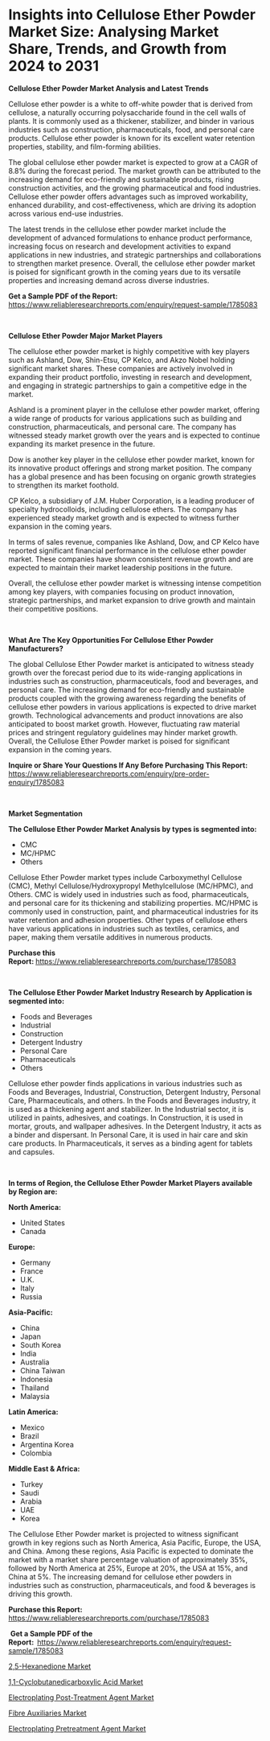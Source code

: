 <p><h1>Insights into Cellulose Ether Powder Market Size: Analysing Market Share, Trends, and Growth from 2024 to 2031</h1></p><p><strong>Cellulose Ether Powder Market Analysis and Latest Trends</strong></p>
<p><p>Cellulose ether powder is a white to off-white powder that is derived from cellulose, a naturally occurring polysaccharide found in the cell walls of plants. It is commonly used as a thickener, stabilizer, and binder in various industries such as construction, pharmaceuticals, food, and personal care products. Cellulose ether powder is known for its excellent water retention properties, stability, and film-forming abilities.</p><p>The global cellulose ether powder market is expected to grow at a CAGR of 8.8% during the forecast period. The market growth can be attributed to the increasing demand for eco-friendly and sustainable products, rising construction activities, and the growing pharmaceutical and food industries. Cellulose ether powder offers advantages such as improved workability, enhanced durability, and cost-effectiveness, which are driving its adoption across various end-use industries.</p><p>The latest trends in the cellulose ether powder market include the development of advanced formulations to enhance product performance, increasing focus on research and development activities to expand applications in new industries, and strategic partnerships and collaborations to strengthen market presence. Overall, the cellulose ether powder market is poised for significant growth in the coming years due to its versatile properties and increasing demand across diverse industries.</p></p>
<p><strong>Get a Sample PDF of the Report:&nbsp;</strong> <a href="https://www.reliableresearchreports.com/enquiry/request-sample/1785083">https://www.reliableresearchreports.com/enquiry/request-sample/1785083</a></p>
<p>&nbsp;</p>
<p><strong>Cellulose Ether Powder Major Market Players</strong></p>
<p><p>The cellulose ether powder market is highly competitive with key players such as Ashland, Dow, Shin-Etsu, CP Kelco, and Akzo Nobel holding significant market shares. These companies are actively involved in expanding their product portfolio, investing in research and development, and engaging in strategic partnerships to gain a competitive edge in the market.</p><p>Ashland is a prominent player in the cellulose ether powder market, offering a wide range of products for various applications such as building and construction, pharmaceuticals, and personal care. The company has witnessed steady market growth over the years and is expected to continue expanding its market presence in the future.</p><p>Dow is another key player in the cellulose ether powder market, known for its innovative product offerings and strong market position. The company has a global presence and has been focusing on organic growth strategies to strengthen its market foothold.</p><p>CP Kelco, a subsidiary of J.M. Huber Corporation, is a leading producer of specialty hydrocolloids, including cellulose ethers. The company has experienced steady market growth and is expected to witness further expansion in the coming years.</p><p>In terms of sales revenue, companies like Ashland, Dow, and CP Kelco have reported significant financial performance in the cellulose ether powder market. These companies have shown consistent revenue growth and are expected to maintain their market leadership positions in the future.</p><p>Overall, the cellulose ether powder market is witnessing intense competition among key players, with companies focusing on product innovation, strategic partnerships, and market expansion to drive growth and maintain their competitive positions.</p></p>
<p>&nbsp;</p>
<p><strong>What Are The Key Opportunities For Cellulose Ether Powder Manufacturers?</strong></p>
<p><p>The global Cellulose Ether Powder market is anticipated to witness steady growth over the forecast period due to its wide-ranging applications in industries such as construction, pharmaceuticals, food and beverages, and personal care. The increasing demand for eco-friendly and sustainable products coupled with the growing awareness regarding the benefits of cellulose ether powders in various applications is expected to drive market growth. Technological advancements and product innovations are also anticipated to boost market growth. However, fluctuating raw material prices and stringent regulatory guidelines may hinder market growth. Overall, the Cellulose Ether Powder market is poised for significant expansion in the coming years.</p></p>
<p><strong>Inquire or Share Your Questions If Any Before Purchasing This Report:</strong> <a href="https://www.reliableresearchreports.com/enquiry/pre-order-enquiry/1785083">https://www.reliableresearchreports.com/enquiry/pre-order-enquiry/1785083</a></p>
<p>&nbsp;</p>
<p><strong>Market Segmentation</strong></p>
<p><strong>The Cellulose Ether Powder Market Analysis by types is segmented into:</strong></p>
<p><ul><li>CMC</li><li>MC/HPMC</li><li>Others</li></ul></p>
<p><p>Cellulose Ether Powder market types include Carboxymethyl Cellulose (CMC), Methyl Cellulose/Hydroxypropyl Methylcellulose (MC/HPMC), and Others. CMC is widely used in industries such as food, pharmaceuticals, and personal care for its thickening and stabilizing properties. MC/HPMC is commonly used in construction, paint, and pharmaceutical industries for its water retention and adhesion properties. Other types of cellulose ethers have various applications in industries such as textiles, ceramics, and paper, making them versatile additives in numerous products.</p></p>
<p><strong>Purchase this Report:&nbsp;</strong><a href="https://www.reliableresearchreports.com/purchase/1785083">https://www.reliableresearchreports.com/purchase/1785083</a></p>
<p>&nbsp;</p>
<p><strong>The Cellulose Ether Powder Market Industry Research by Application is segmented into:</strong></p>
<p><ul><li>Foods and Beverages</li><li>Industrial</li><li>Construction</li><li>Detergent Industry</li><li>Personal Care</li><li>Pharmaceuticals</li><li>Others</li></ul></p>
<p><p>Cellulose ether powder finds applications in various industries such as Foods and Beverages, Industrial, Construction, Detergent Industry, Personal Care, Pharmaceuticals, and others. In the Foods and Beverages industry, it is used as a thickening agent and stabilizer. In the Industrial sector, it is utilized in paints, adhesives, and coatings. In Construction, it is used in mortar, grouts, and wallpaper adhesives. In the Detergent Industry, it acts as a binder and dispersant. In Personal Care, it is used in hair care and skin care products. In Pharmaceuticals, it serves as a binding agent for tablets and capsules.</p></p>
<p>&nbsp;</p>
<p><strong>In terms of Region, the Cellulose Ether Powder Market Players available by Region are:</strong></p>
<p>
    <p> <strong> North America: </strong>
        <ul>
            <li>United States</li>
            <li>Canada</li>
        </ul>
        </p> 
    <p> <strong> Europe: </strong>
        <ul>
            <li>Germany</li>
            <li>France</li>
            <li>U.K.</li>
            <li>Italy</li>
            <li>Russia</li>
        </ul>
        </p> 
    <p> <strong> Asia-Pacific: </strong>
        <ul>
            <li>China</li>
            <li>Japan</li>
            <li>South Korea</li>
            <li>India</li>
            <li>Australia</li>
            <li>China Taiwan</li>
            <li>Indonesia</li>
            <li>Thailand</li>
            <li>Malaysia</li>
        </ul>
        </p> 
    <p> <strong> Latin America: </strong>
        <ul>
            <li>Mexico</li>
            <li>Brazil</li>
            <li>Argentina Korea</li>
            <li>Colombia</li>
        </ul>
        </p> 
    <p> <strong> Middle East & Africa: </strong>
        <ul>
            <li>Turkey</li>
            <li>Saudi</li>
            <li>Arabia</li>
            <li>UAE</li>
            <li>Korea</li>
        </ul>
    </p>
    </p>
<p><p>The Cellulose Ether Powder market is projected to witness significant growth in key regions such as North America, Asia Pacific, Europe, the USA, and China. Among these regions, Asia Pacific is expected to dominate the market with a market share percentage valuation of approximately 35%, followed by North America at 25%, Europe at 20%, the USA at 15%, and China at 5%. The increasing demand for cellulose ether powders in industries such as construction, pharmaceuticals, and food & beverages is driving this growth.</p></p>
<p><strong>Purchase this Report: </strong><a href="https://www.reliableresearchreports.com/purchase/1785083">https://www.reliableresearchreports.com/purchase/1785083</a></p>
<p>&nbsp;<strong>Get a Sample PDF of the Report:&nbsp;&nbsp;</strong><a href="https://www.reliableresearchreports.com/enquiry/request-sample/1785083">https://www.reliableresearchreports.com/enquiry/request-sample/1785083</a></p>
<p><strong></strong></p>
<p><p><a href="https://issuu.com/reportprime-2/docs/25-hexanedione-market-size-2030.pptx">2,5-Hexanedione Market</a></p><p><a href="https://issuu.com/reportprime-2/docs/11-cyclobutanedicarboxylic-acid-market-size-2030.p">1,1-Cyclobutanedicarboxylic Acid Market</a></p><p><a href="https://github.com/AKSHATREPORTPRIME/Market-Research-Report-List-3/blob/main/electroplating-post-treatment-agent-market.md">Electroplating Post-Treatment Agent Market</a></p><p><a href="https://github.com/josesg55/Market-Research-Report-List-1/blob/main/fibre-auxiliaries-market.md">Fibre Auxiliaries Market</a></p><p><a href="https://github.com/mancsybtousav/Market-Research-Report-List-1/blob/main/electroplating-pretreatment-agent-market.md">Electroplating Pretreatment Agent Market</a></p></p>